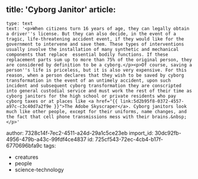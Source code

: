 title: 'Cyborg Janitor'
article:
  -
    type: text
    text: '<p>When citizens turn 16 years of age, they can legally obtain a driver''s license. But they can also decide, in the event of a tragic, life-threatening accident event, if they would like for the government to intervene and save them. These types of interventions usually involve the installation of many synthetic and mechanical components that replace  essential bodily functions. If these replacement parts sum up to more than 75% of the original person, they are considered by definition to be a cyborg.</p><p>Of course, saving a person''s life is priceless, but it is also very expensive. For this reason, when a person declares that they wish to be saved by cyborg transformation in the event of an untimely accident, upon such incident and subsequent cyborg transformation they are conscripted into general custodial service and must work the rest of their time as cyborg janitors for the high school or private residents who pay cyborg taxes or at places like <a href="{{ link:5d2b95f8-0372-4557-a97c-c3c40d7a2f9e }}">The Adobe Skyscraper</a>. Cyborg janitors look much like other people, except for their uniforms, name changes, and the fact that cell phone transmissions mess with their brains.&nbsp;</p>'
author: 7328c14f-7ec2-4511-a24d-29a1c5ce23eb
import_id: 30dc92fb-4956-479b-a43c-99fdf4ce4837
id: 725cf543-72ec-4cb4-b17f-6770696bfa9c
tags:
  - creatures
  - people
  - science-technology
